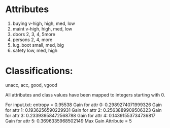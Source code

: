 # Attributes
1. buying       v-high, high, med, low
2. maint        v-high, high, med, low
3. doors        2, 3, 4, 5more
4. persons      2, 4, more
5. lug_boot     small, med, big
6. safety       low, med, high


# Classifications: 
unacc, acc, good, vgood


All attributes and class values have been mapped to integers starting with 0. 

For input.txt:
entropy = 0.95538
Gain for attr 0: 0.2989274071999326
Gain for attr 1: 0.1936256590229931
Gain for attr 2: 0.2563889909506323
Gain for attr 3: 0.23393958472568788
Gain for attr 4: 0.14391553734736817
Gain for attr 5: 0.3696335968502149
Max Gain Attribute = 5
